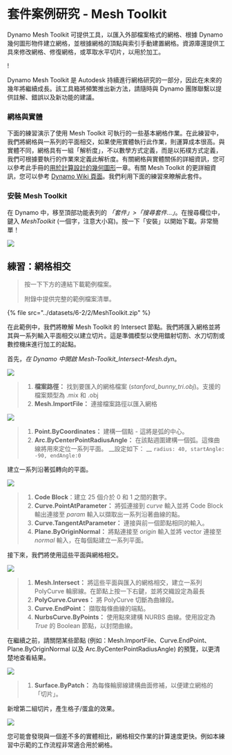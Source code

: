 # 套件案例研究 - Mesh Toolkit

Dynamo Mesh Toolkit 可提供工具，以匯入外部檔案格式的網格、根據 Dynamo 幾何圖形物件建立網格，並根據網格的頂點與索引手動建置網格。資源庫還提供工具來修改網格、修復網格，或萃取水平切片，以用於加工。

\![](<../images/6-2/5/meshToolkitcasestudy01 (1).jpg>)

Dynamo Mesh Toolkit 是 Autodesk 持續進行網格研究的一部分，因此在未來的幾年將繼續成長。該工具箱將頻繁推出新方法，請隨時與 Dynamo 團隊聯繫以提供註解、錯誤以及新功能的建議。

### 網格與實體

下面的練習演示了使用 Mesh Toolkit 可執行的一些基本網格作業。在此練習中，我們將網格與一系列的平面相交，如果使用實體執行此作業，則運算成本很高。與實體不同，網格具有一組「解析度」，不以數學方式定義，而是以拓樸方式定義，我們可根據要執行的作業來定義此解析度。有關網格與實體關係的詳細資訊，您可以參考此手冊的[用於計算設計的幾何圖形](../../a-closer-look-at-dynamo-essential-nodes-and-concepts/5\_geometry-for-computational-design/)一章。有關 Mesh Toolkit 的更詳細資訊，您可以參考 [Dynamo Wiki 頁面](https://github.com/DynamoDS/Dynamo/wiki/Dynamo-Mesh-Toolkit)。我們利用下面的練習來瞭解此套件。

### 安裝 Mesh Toolkit

在 Dynamo 中，移至頂部功能表列的 _「套件」>「搜尋套件...」_。在搜尋欄位中，鍵入 _MeshToolkit_ (一個字，注意大小寫)。按一下「安裝」以開始下載。非常簡單！

![](../images/6-2/2/meshToolkitcasestudy-installpackage.jpg)

## 練習：網格相交

> 按一下下方的連結下載範例檔案。
>
> 附錄中提供完整的範例檔案清單。

{% file src="../datasets/6-2/2/MeshToolkit.zip" %}

在此範例中，我們將瞭解 Mesh Toolkit 的 Intersect 節點。我們將匯入網格並將其與一系列輸入平面相交以建立切片。這是準備模型以使用鐳射切割、水刀切割或數控機床進行加工的起點。

首先，_在 Dynamo 中開啟 Mesh-Toolkit_Intersect-Mesh.dyn_。

![](../images/6-2/2/meshToolkitcasestudy-exercise01.jpg)

> 1. **檔案路徑：** 找到要匯入的網格檔案 (_stanford_bunny_tri.obj_)。支援的檔案類型為 .mix 和 .obj
> 2. **Mesh.ImportFile：** 連接檔案路徑以匯入網格

![](../images/6-2/2/meshToolkitcasestudy-exercise02.jpg)

> 1. **Point.ByCoordinates：** 建構一個點 - 這將是弧的中心。
> 2. **Arc.ByCenterPointRadiusAngle：** 在該點週圍建構一個弧。這條曲線將用來定位一系列平面。 __設定如下： __ `radius: 40, startAngle: -90, endAngle:0`

建立一系列沿著弧轉向的平面。

![](../images/6-2/2/meshToolkitcasestudy-exercise03.jpg)

> 1. **Code Block**：建立 25 個介於 0 和 1 之間的數字。
> 2. **Curve.PointAtParameter：** 將弧連接到 _curve_ 輸入並將 Code Block 輸出連接至 _param_ 輸入以擷取出一系列沿著曲線的點。
> 3. **Curve.TangentAtParameter：** 連接與前一個節點相同的輸入。
> 4. **Plane.ByOriginNormal：** 將點連接至 _origin_ 輸入並將 vector 連接至 _normal_ 輸入，在每個點建立一系列平面。

接下來，我們將使用這些平面與網格相交。

![](../images/6-2/2/meshToolkitcasestudy-exercise04.jpg)

> 1. **Mesh.Intersect：** 將這些平面與匯入的網格相交，建立一系列 PolyCurve 輪廓線。在節點上按一下右鍵，並將交織設定為最長
> 2. **PolyCurve.Curves：** 將 PolyCurve 切斷為曲線段。
> 3. **Curve.EndPoint：** 擷取每條曲線的端點。
> 4. **NurbsCurve.ByPoints：** 使用點來建構 NURBS 曲線。使用設定為 _True_ 的 Boolean 節點，以封閉曲線。

在繼續之前，請關閉某些節點 (例如：Mesh.ImportFile、Curve.EndPoint、Plane.ByOriginNormal 以及 Arc.ByCenterPointRadiusAngle) 的預覽，以更清楚地查看結果。

![](../images/6-2/2/meshToolkitcasestudy-exercise05.jpg)

> 1. **Surface.ByPatch：** 為每條輪廓線建構曲面修補，以便建立網格的「切片」。

新增第二組切片，產生格子/蛋盒的效果。

![](../images/6-2/2/meshToolkitcasestudy-exercise06.jpg)

您可能會發現與一個差不多的實體相比，網格相交作業的計算速度更快。例如本練習中示範的工作流程非常適合用於網格。
